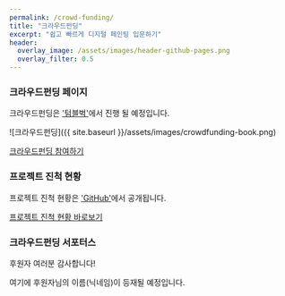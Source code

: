 ```yaml
---
permalink: /crowd-funding/
title: "크라우드펀딩"
excerpt: "쉽고 빠르게 디지털 페인팅 입문하기"
header:
  overlay_image: /assets/images/header-github-pages.png
  overlay_filter: 0.5
---
```


### 크라우드펀딩 페이지

크라우드펀딩은 <a href="https://tumblbug.com/zzom-character-illustration-with-procreate" target="_blank">'텀블벅'</a>에서 진행 될 예정입니다.

![크라우드펀딩]({{ site.baseurl }}/assets/images/crowdfunding-book.png)

<a href="https://tumblbug.com/zzom-character-illustration-with-procreate" target="_blank" class="btn btn--info">크라우드펀딩 참여하기</a>

### 프로젝트 진척 현황

프로젝트 진척 현황은 <a href="https://github.com/orgs/project-zzom/projects/12" target="_blank">'GitHub'</a>에서 공개됩니다.

<a href="https://github.com/orgs/project-zzom/projects/12" target="_blank" class="btn btn--info">프로젝트 진척 현황 바로보기</a>

### 크라우드펀딩 서포터스

후원자 여러분 감사합니다!

여기에 후원자님의 이름(닉네임)이 등재될 예정입니다.